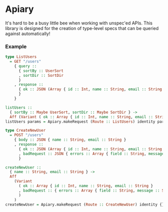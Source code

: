 # Apiary

It's hard to be a busy little bee when working with unspec'ed APIs. This library is designed for the creation of type-level specs that can be queried against automatically!

### Example

```purescript
type ListUsers
  = GET "/users"
    { query ::
      { sortBy :: UserSort
      , sortDir :: SortDir
      }
    , response ::
      { ok :: JSON (Array { id :: Int, name :: String, email :: String })
      }
    }

listUsers ::
  { sortBy :: Maybe UserSort, sortDir :: Maybe SortDir } ->
  Aff (Variant ( ok :: Array { id :: Int, name :: String, email :: String } ))
listUsers params = Apiary.makeRequest (Route :: ListUsers) identity params unit

type CreateNewUser
  = POST "/users"
    { body :: JSON { name :: String, email :: String }
    , response ::
      { ok :: JSON (Array { id :: Int, name :: String, email :: String })
      , badRequest :: JSON { errors :: Array { field :: String, message :: String } }
      }

createNewUser ::
  { name :: String, email :: String } ->
  Aff
    (Variant
      ( ok :: Array { id :: Int, name :: String, email :: String }
      , badRequest :: { errors :: Array { field :: String, message :: String } }
      )
    )
createNewUser = Apiary.makeRequest (Route :: CreateNewUser) identity {}
```
